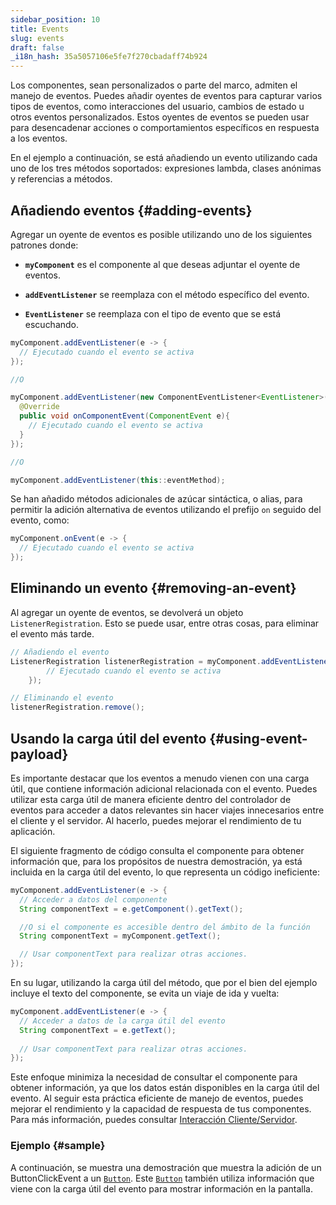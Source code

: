 ```yaml
---
sidebar_position: 10
title: Events
slug: events
draft: false
_i18n_hash: 35a5057106e5fe7f270cbadaff74b924
---
```

<JavadocLink type="foundation" location="com/webforj/component/event/Event" top='true'/>

Los componentes, sean personalizados o parte del marco, admiten el manejo de eventos. Puedes añadir oyentes de eventos para capturar varios tipos de eventos, como interacciones del usuario, cambios de estado u otros eventos personalizados. Estos oyentes de eventos se pueden usar para desencadenar acciones o comportamientos específicos en respuesta a los eventos.

En el ejemplo a continuación, se está añadiendo un evento utilizando cada uno de los tres métodos soportados: expresiones lambda, clases anónimas y referencias a métodos.
## Añadiendo eventos {#adding-events}

Agregar un oyente de eventos es posible utilizando uno de los siguientes patrones donde:

- **`myComponent`** es el componente al que deseas adjuntar el oyente de eventos.

- **`addEventListener`** se reemplaza con el método específico del evento.

- **`EventListener`** se reemplaza con el tipo de evento que se está escuchando.

```java
myComponent.addEventListener(e -> {
  // Ejecutado cuando el evento se activa
});

//O

myComponent.addEventListener(new ComponentEventListener<EventListener>() {
  @Override
  public void onComponentEvent(ComponentEvent e){
    // Ejecutado cuando el evento se activa
  }
});

//O

myComponent.addEventListener(this::eventMethod);
```

Se han añadido métodos adicionales de azúcar sintáctica, o alias, para permitir la adición alternativa de eventos utilizando el prefijo `on` seguido del evento, como:

```java
myComponent.onEvent(e -> {
  // Ejecutado cuando el evento se activa
});
```

## Eliminando un evento {#removing-an-event}

Al agregar un oyente de eventos, se devolverá un objeto `ListenerRegistration`. Esto se puede usar, entre otras cosas, para eliminar el evento más tarde.

```java
// Añadiendo el evento
ListenerRegistration listenerRegistration = myComponent.addEventListener(e -> {
        // Ejecutado cuando el evento se activa
    });

// Eliminando el evento
listenerRegistration.remove();
```

## Usando la carga útil del evento {#using-event-payload}

Es importante destacar que los eventos a menudo vienen con una carga útil, que contiene información adicional relacionada con el evento. Puedes utilizar esta carga útil de manera eficiente dentro del controlador de eventos para acceder a datos relevantes sin hacer viajes innecesarios entre el cliente y el servidor. Al hacerlo, puedes mejorar el rendimiento de tu aplicación.

El siguiente fragmento de código consulta el componente para obtener información que, para los propósitos de nuestra demostración, ya está incluida en la carga útil del evento, lo que representa un código ineficiente:

```java
myComponent.addEventListener(e -> {
  // Acceder a datos del componente
  String componentText = e.getComponent().getText();

  //O si el componente es accesible dentro del ámbito de la función
  String componentText = myComponent.getText();

  // Usar componentText para realizar otras acciones.
});
```

En su lugar, utilizando la carga útil del método, que por el bien del ejemplo incluye el texto del componente, se evita un viaje de ida y vuelta:

```java
myComponent.addEventListener(e -> {
  // Acceder a datos de la carga útil del evento
  String componentText = e.getText();
  
  // Usar componentText para realizar otras acciones.
});
```

Este enfoque minimiza la necesidad de consultar el componente para obtener información, ya que los datos están disponibles en la carga útil del evento. Al seguir esta práctica eficiente de manejo de eventos, puedes mejorar el rendimiento y la capacidad de respuesta de tus componentes. Para más información, puedes consultar [Interacción Cliente/Servidor](../architecture/client-server).

### Ejemplo {#sample}

A continuación, se muestra una demostración que muestra la adición de un <JavadocLink type="foundation" location="com/webforj/component/button/event/ButtonClickEvent"  code="true">ButtonClickEvent</JavadocLink> a un [`Button`](#). Este [`Button`](#) también utiliza información que viene con la carga útil del evento para mostrar información en la pantalla.

<ComponentDemo 
path='/webforj/buttonevent?' 
javaE='https://raw.githubusercontent.com/webforj/webforj-documentation/refs/heads/main/src/main/java/com/webforj/samples/views/button/ButtonEventView.java'
height='100px'
/>

<!-- <EventTable base events={['drawerOpen', 'drawerClose']} /> -->
